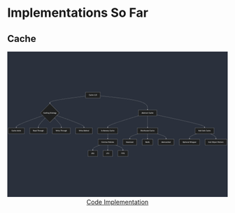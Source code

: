 # Implementations So Far

## Cache

<p align="center">
  <img src="https://github.com/sathwickreddyy/java/blob/main/Java_LLD_OOPS/src/main/java/com/java/oops/cache/architecture.png" alt="Cache Implementation"/>
  <br>
  <a href="https://github.com/sathwickreddyy/java/tree/main/Java_LLD_OOPS/src/main/java/com/java/oops/cache">Code Implementation</a>
</p>
